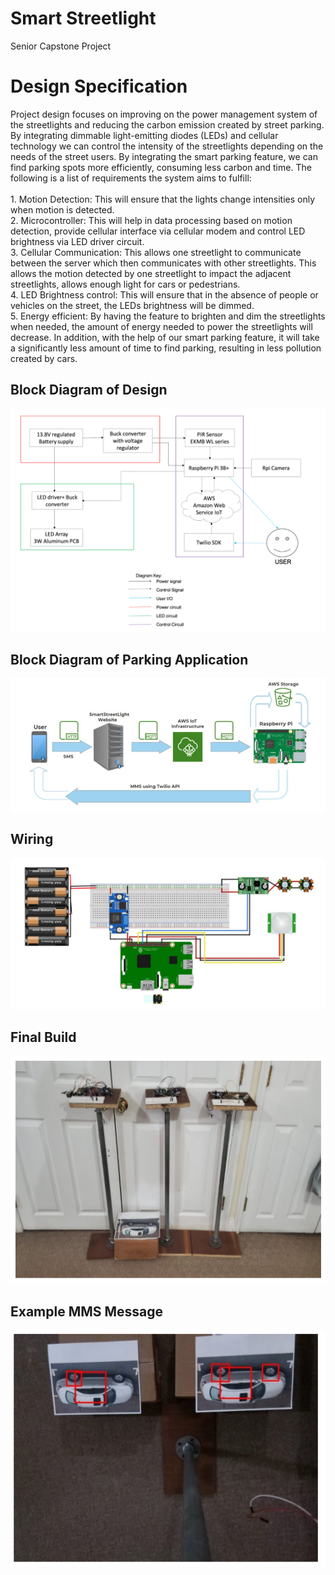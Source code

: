 # Smart Streetlight
Senior Capstone Project


<h1>Design Specification</h1>
Project design focuses on improving on the power management system of the  streetlights and reducing the carbon emission created by street parking. By integrating dimmable  light-emitting diodes (LEDs) and cellular technology we can control the intensity of the streetlights  depending on the needs of the street users. By integrating the smart parking feature, we can find parking spots more efficiently, consuming less carbon and time. The following is a list of  requirements the system aims to fulfill: </br></br>
1. Motion Detection: This will ensure that the lights change intensities only when motion is  detected. </br>
2. Microcontroller: This will help in data processing based on motion detection, provide  cellular interface via cellular modem and control LED brightness via LED driver circuit. </br>
3. Cellular Communication: This allows one streetlight to communicate between the server  which then communicates with other streetlights. This allows the motion detected by one  streetlight to impact the adjacent streetlights, allows enough light for cars or pedestrians. </br>
4. LED Brightness control: This will ensure that in the absence of people or vehicles on the  street, the LEDs brightness will be dimmed. </br>
5. Energy efficient: By having the feature to brighten and dim the streetlights when needed, the amount of energy needed to power the streetlights will decrease. In addition, with the  help of our smart parking feature, it will take a significantly less amount of time to find  parking, resulting in less pollution created by cars. </br>

<h2>Block Diagram of Design</h2>
<img src="Images/block_diagram.PNG">

</br>
<h2>Block Diagram of Parking Application</h2>
<img src="Images/block_diagram_parking.PNG">
</br>
<h2>Wiring</h2>
<img src="Images/wiring.PNG">
</br>
<h2>Final Build</h2>
<img src="Images/final_build.PNG">
</br>
<h2>Example MMS Message</h2>
<img src="Images/example_detection.PNG">





